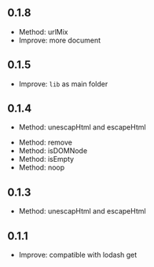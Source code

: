 ## 0.1.8
+ Method: urlMix
+ Improve: more document

## 0.1.5
+ Improve: `lib` as main folder

## 0.1.4
- Method: unescapHtml and escapeHtml
+ Method: remove
+ Method: isDOMNode
+ Method: isEmpty
+ Method: noop

## 0.1.3
+ Method: unescapHtml and escapeHtml

## 0.1.1
+ Improve: compatible with lodash get